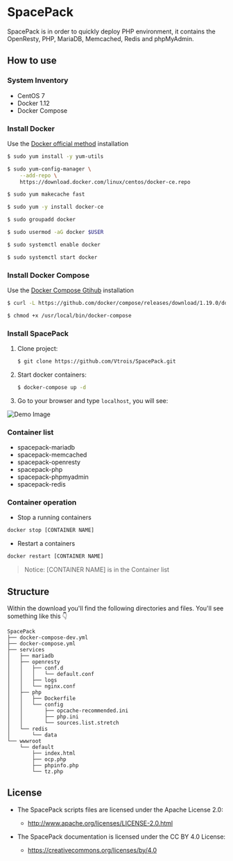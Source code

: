 # SpacePack
SpacePack is in order to quickly deploy PHP environment, it contains the OpenResty, PHP, MariaDB, Memcached, Redis and phpMyAdmin.

## How to use

### System Inventory

+ CentOS 7
+ Docker 1.12
+ Docker Compose

### Install Docker

Use the [Docker official method](https://docs.docker.com/engine/installation/linux/centos/) installation

```bash
$ sudo yum install -y yum-utils

$ sudo yum-config-manager \
    --add-repo \
    https://download.docker.com/linux/centos/docker-ce.repo

$ sudo yum makecache fast

$ sudo yum -y install docker-ce

$ sudo groupadd docker

$ sudo usermod -aG docker $USER

$ sudo systemctl enable docker

$ sudo systemctl start docker
```

### Install Docker Compose

Use the [Docker Compose Gtihub](https://github.com/docker/compose/releases) installation

```bash
$ curl -L https://github.com/docker/compose/releases/download/1.19.0/docker-compose-`uname -s`-`uname -m` > /usr/local/bin/docker-compose

$ chmod +x /usr/local/bin/docker-compose
```

### Install SpacePack
1. Clone project:
    ```bash
    $ git clone https://github.com/Vtrois/SpacePack.git
    ```
2. Start docker containers:
    ```bash
    $ docker-compose up -d
    ```
3. Go to your browser and type `localhost`, you will see:

![Demo Image](https://s1.ax1x.com/2018/02/14/9Ym2pF.png)

### Container list

+ spacepack-mariadb
+ spacepack-memcached
+ spacepack-openresty
+ spacepack-php
+ spacepack-phpmyadmin
+ spacepack-redis

### Container operation

+ Stop a running containers

```bash
docker stop [CONTAINER NAME]
```

+ Restart a containers

```bash
docker restart [CONTAINER NAME]
```

> Notice: [CONTAINER NAME] is in the Container list

## Structure

Within the download you'll find the following directories and files. You'll see something like this :point_down:

```
SpacePack
├── docker-compose-dev.yml
├── docker-compose.yml
├── services
│   ├── mariadb
│   ├── openresty
│   │   ├── conf.d
│   │   │   └── default.conf
│   │   ├── logs
│   │   └── nginx.conf
│   ├── php
│   │   ├── Dockerfile
│   │   └── config
│   │       ├── opcache-recommended.ini
│   │       ├── php.ini
│   │       └── sources.list.stretch
│   └── redis
│       └── data
└── wwwroot
    └── default
        ├── index.html
        ├── ocp.php
        ├── phpinfo.php
        └── tz.php
```

## License

- The SpacePack scripts files are licensed under the Apache License 2.0:
  - http://www.apache.org/licenses/LICENSE-2.0.html

- The SpacePack documentation is licensed under the CC BY 4.0 License:
  - https://creativecommons.org/licenses/by/4.0
